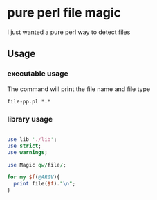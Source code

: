 # pure perl file magic

I just wanted a pure perl way to detect files

## Usage

### executable usage

The command will print the file name and file type

    file-pp.pl *.*

### library usage

```perl

use lib './lib';
use strict;
use warnings;

use Magic qw/file/;

for my $f(@ARGV){
  print file($f)."\n";
}
```


